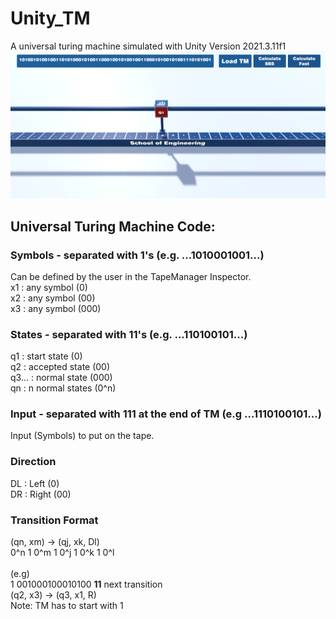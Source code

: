 # Unity_TM
A universal turing machine simulated with Unity Version 2021.3.11f1
<br>
![TM Example](Screenshot_TM.png)

## Universal Turing Machine Code:
### Symbols - separated with 1's (e.g. ...1010001001...)
Can be defined by the user in the TapeManager Inspector.  
x1 : any symbol (0)  
x2 : any symbol (00)  
x3 : any symbol (000)  

### States - separated with 11's (e.g. ...110100101...)
q1 : start state (0)  
q2 : accepted state (00)  
q3... : normal state (000)  
qn : n normal states (0^n)  

### Input - separated with 111 at the end of TM (e.g ...1110100101...)
Input (Symbols) to put on the tape.  

### Direction
DL : Left (0)  
DR : Right (00)  

### Transition Format
(qn, xm) -> (qj, xk, Dl)  
0^n 1 0^m 1 0^j 1 0^k 1 0^l  
<br>
(e.g)  
1 001000100010100 <strong>11</strong> next transition  
(q2, x3) -> (q3, x1, R)  
Note: TM has to start with 1  
<br>
